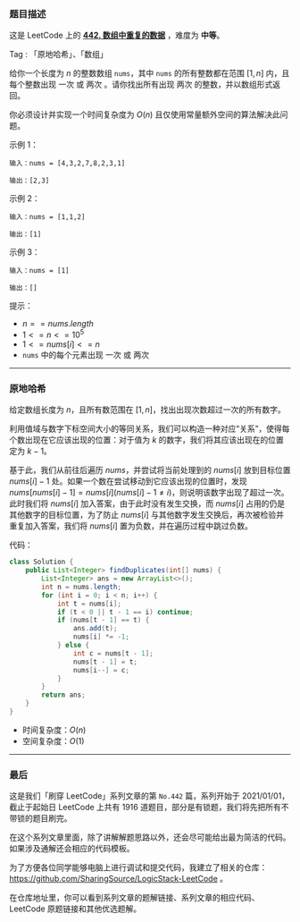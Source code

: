 ### 题目描述

这是 LeetCode 上的 **[442. 数组中重复的数据](https://leetcode-cn.com/problems/find-all-duplicates-in-an-array/solution/by-ac_oier-0m3c/)** ，难度为 **中等**。

Tag : 「原地哈希」、「数组」



给你一个长度为 $n$ 的整数数组 `nums`，其中 `nums` 的所有整数都在范围 $[1, n]$ 内，且每个整数出现 一次 或 两次 。请你找出所有出现 两次 的整数，并以数组形式返回。

你必须设计并实现一个时间复杂度为 $O(n)$ 且仅使用常量额外空间的算法解决此问题。

示例 1：
```
输入：nums = [4,3,2,7,8,2,3,1]

输出：[2,3]
```
示例 2：
```
输入：nums = [1,1,2]

输出：[1]
```
示例 3：
```
输入：nums = [1]

输出：[]
```

提示：
* $n == nums.length$
* $1 <= n <= 10^5$
* $1 <= nums[i] <= n$
* `nums` 中的每个元素出现 一次 或 两次

---

### 原地哈希

给定数组长度为 $n$，且所有数范围在 $[1, n]$，找出出现次数超过一次的所有数字。

利用值域与数字下标空间大小的等同关系，我们可以构造一种对应“关系”，使得每个数出现在它应该出现的位置：对于值为 $k$ 的数字，我们将其应该出现在的位置定为 $k - 1$。

基于此，我们从前往后遍历 $nums$，并尝试将当前处理到的 $nums[i]$ 放到目标位置 $nums[i] - 1$ 处。如果一个数在尝试移动到它应该出现的位置时，发现 $nums[nums[i] - 1] = nums[i] (nums[i] - 1 \neq i)$，则说明该数字出现了超过一次。此时我们将 $nums[i]$ 加入答案，由于此时没有发生交换，而 $nums[i]$ 占用的仍是其他数字的目标位置，为了防止 $nums[i]$ 与其他数字发生交换后，再次被检验并重复加入答案，我们将 $nums[i]$ 置为负数，并在遍历过程中跳过负数。

代码：
```java
class Solution {
    public List<Integer> findDuplicates(int[] nums) {
        List<Integer> ans = new ArrayList<>();
        int n = nums.length;
        for (int i = 0; i < n; i++) {
            int t = nums[i];
            if (t < 0 || t - 1 == i) continue;
            if (nums[t - 1] == t) {
                ans.add(t);
                nums[i] *= -1;
            } else {
                int c = nums[t - 1];
                nums[t - 1] = t;
                nums[i--] = c;
            }
        }
        return ans;
    }
}
```
* 时间复杂度：$O(n)$
* 空间复杂度：$O(1)$

---

### 最后

这是我们「刷穿 LeetCode」系列文章的第 `No.442` 篇，系列开始于 2021/01/01，截止于起始日 LeetCode 上共有 1916 道题目，部分是有锁题，我们将先把所有不带锁的题目刷完。

在这个系列文章里面，除了讲解解题思路以外，还会尽可能给出最为简洁的代码。如果涉及通解还会相应的代码模板。

为了方便各位同学能够电脑上进行调试和提交代码，我建立了相关的仓库：https://github.com/SharingSource/LogicStack-LeetCode 。

在仓库地址里，你可以看到系列文章的题解链接、系列文章的相应代码、LeetCode 原题链接和其他优选题解。

